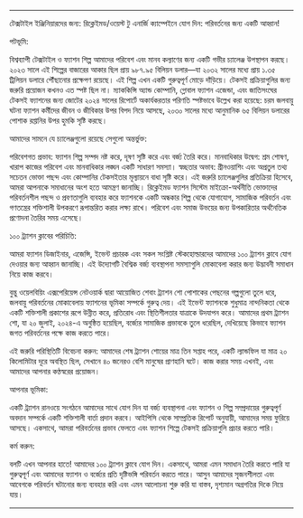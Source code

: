 ---

টেক্সটাইল ইঞ্জিনিয়ারদের জন্য: রিক্লেইমড/ওয়েস্ট টু এনার্জি ক্যাম্পেইনে যোগ দিন: পরিবর্তনের জন্য একটি আহ্বান!

পটভূমি:

বিশ্বব্যাপী টেক্সটাইল ও ফ্যাশন শিল্প আমাদের পরিবেশ এবং মানব কল্যাণের জন্য একটি গভীর চ্যালেঞ্জ উপস্থাপন করছে। ২০২৩ সালে এই শিল্পের বাজারের আকার ছিল প্রায় ৯৮৭.৯৫ বিলিয়ন ডলার—যা ২০৩২ সালের মধ্যে প্রায় ১.৩৫ ট্রিলিয়ন ডলারে পৌঁছানোর প্রক্ষেপণ রয়েছে। এই শিল্প এখন একটি গুরুত্বপূর্ণ মোড়ে দাঁড়িয়ে। টেকসই প্রক্রিয়াগুলির জন্য জরুরি প্রয়োজন কখনও এত স্পষ্ট ছিল না। ম্যাককিন্সি অ্যান্ড কোম্পানি, গ্লোবাল ফ্যাশন এজেন্ডা, এবং জাতিসংঘের টেকসই ফ্যাশনের জন্য জোটের ২০২৪ সালের রিপোর্টে অকার্যকরতার পরিণতি স্পষ্টভাবে উল্লেখ করা হয়েছে: চরম জলবায়ু ঘটনা ফ্যাশন কর্মীদের জীবন ও জীবিকার উপর বিপদ নিয়ে আসছে, ২০৩০ সালের মধ্যে আনুমানিক ৬৫ বিলিয়ন ডলারের পোশাক রপ্তানির উপর হুমকি সৃষ্টি করছে।

আমাদের সামনে যে চ্যালেঞ্জগুলো রয়েছে সেগুলো অন্তর্ভুক্ত:

পরিবেশগত প্রভাব: ফ্যাশন শিল্প সম্পদ নষ্ট করে, দূষণ সৃষ্টি করে এবং বর্জ্য তৈরি করে।
মানবাধিকার উদ্বেগ: শ্রম শোষণ, খারাপ কাজের পরিবেশ এবং মানবাধিকার লঙ্ঘন একটি সাধারণ সমস্যা।
স্বচ্ছতার অভাব: গ্রীনওয়াশিং এবং অপ্রতুল তথ্য সচেতন ভোক্তা পছন্দ এবং কোম্পানির টেকসইতার মূল্যায়নে বাধা সৃষ্টি করে।
এই জরুরি চ্যালেঞ্জগুলির প্রতিক্রিয়া হিসেবে, আমরা আপনাকে সমাধানের অংশ হতে আমন্ত্রণ জানাচ্ছি। রিক্লেইমড ফ্যাশন সিস্টেম মাইক্রো-অর্থনীতি ভোক্তাদের পরিবর্তনশীল পছন্দ ও প্রবণতাগুলি ব্যবহার করে ফ্যাশনকে একটি অন্ধকার শিল্প থেকে যোগাযোগ, সামাজিক পরিবর্তন এবং গণতন্ত্রের শক্তিশালী উপকরণে রূপান্তরিত করার লক্ষ্য রাখে। পরিবেশ এবং সমাজ উভয়ের জন্য উপকারিতার অর্থনৈতিক প্রণোদনা তৈরির সময় এসেছে।

১০০ ট্র্যাশন ক্লাবের পরিচিতি:

আমরা ফ্যাশন ডিজাইনার, এজেন্সি, ইভেন্ট প্রচারক এবং সকল সংশ্লিষ্ট স্টেকহোল্ডারদের আমাদের ১০০ ট্র্যাশন ক্লাবে যোগ দেওয়ার জন্য আহ্বান জানাচ্ছি। এই উদ্যোগটি বৈশ্বিক বর্জ্য ব্যবস্থাপনা সমস্যাগুলি মোকাবেলা করার জন্য উদ্ভাবনী সমাধান নিয়ে কাজ করবে।

বুন্তু ওয়েলবিয়িং এক্সপেরিয়েন্স নেটওয়ার্ক দ্বারা আয়োজিত শেবাং ট্র্যাশন শো পোশাকের পেছনের গল্পগুলো তুলে ধরে, জলবায়ু পরিবর্তনের মোকাবেলায় ফ্যাশনের ভূমিকা সম্পর্কে গুরুত্ব দেয়। এই ইভেন্ট ফ্যাশনকে শুধুমাত্র নান্দনিকতা থেকে একটি শক্তিশালী প্রকাশের রূপে উন্নীত করে, প্রতিরোধ এবং স্থিতিশীলতার যাত্রাকে উদযাপন করে। আমাদের প্রথম ট্র্যাশন শো, যা ২০ জুলাই, ২০২৪-এ অনুষ্ঠিত হয়েছিল, বর্জ্যের সামাজিক প্রভাবকে তুলে ধরেছিল, দেখিয়েছে কিভাবে ফ্যাশন জগত পরিবর্তনের পক্ষে কাজ করতে পারে।

এই জরুরি পরিস্থিতিটি বিবেচনা করুন: আমাদের শেষ ট্র্যাশন শোয়ের মাত্র তিন সপ্তাহ পরে, একটি ল্যান্ডফিল যা মাত্র ২০ কিলোমিটার দূরে অবস্থিত ছিল, সেখানে ৪০ জনেরও বেশি মানুষের প্রাণহানি ঘটে। কাজ করার সময় এখনই, এবং আমাদের আপনার কণ্ঠস্বরের প্রয়োজন।

আপনার ভূমিকা:

একটি ট্র্যাশন রানওয়ে সংগঠনে আমাদের সাথে যোগ দিন যা বর্জ্য ব্যবস্থাপনা এবং ফ্যাশন ও শিল্প সম্প্রদায়ের গুরুত্বপূর্ণ অবদান সম্পর্কে একটি শক্তিশালী বার্তা প্রদান করবে। আইপিসি থেকে সাম্প্রতিক রিপোর্ট অনুযায়ী, আমাদের সময় ফুরিয়ে আসছে। একসাথে, আমরা পরিবর্তনের প্রভাব ফেলতে এবং ফ্যাশন শিল্পে টেকসই প্রক্রিয়াগুলি প্রচার করতে পারি।

কর্ম করুন:

বলটি এখন আপনার হাতে! আমাদের ১০০ ট্র্যাশন ক্লাবে যোগ দিন। একসাথে, আমরা এমন সমাধান তৈরি করতে পারি যা গুরুত্বপূর্ণ এবং আমাদের ফ্যাশন ও বর্জ্যের প্রতি দৃষ্টিভঙ্গি পরিবর্তন করতে পারে। আসুন আমাদের সৃজনশীলতা এবং আবেগকে পরিবর্তন ঘটানোর জন্য ব্যবহার করি এবং এমন আলোচনা শুরু করি যা বাস্তব, দৃশ্যমান অগ্রগতির দিকে নিয়ে যায়।

---